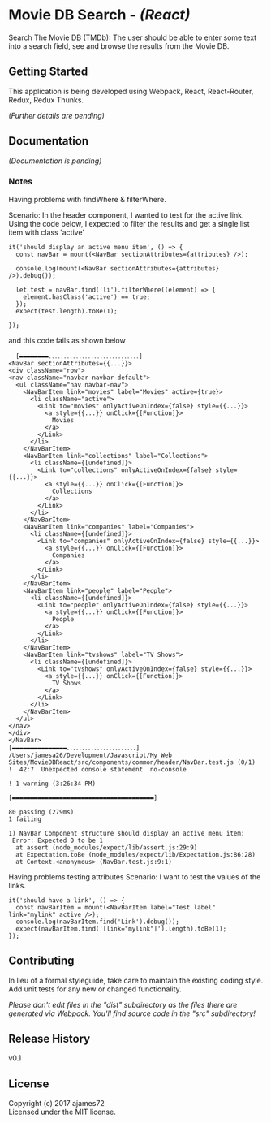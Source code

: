 # Movie DB Search - _(React)_
Search The Movie DB (TMDb): The user should be able to enter some text into a search field, see and browse the results from the Movie DB.

## Getting Started

This application is being developed using Webpack, React, React-Router, Redux, Redux Thunks.

_(Further details are pending)_

## Documentation

_(Documentation is pending)_

### Notes

Having problems with findWhere & filterWhere.

Scenario:
In the header component, I wanted to test for the active link.
Using the code below, I expected to filter the results and get a single list item with class 'active'

    it('should display an active menu item', () => {
      const navBar = mount(<NavBar sectionAttributes={attributes} />);

      console.log(mount(<NavBar sectionAttributes={attributes} />).debug());

      let test = navBar.find('li').filterWhere((element) => {
        element.hasClass('active') == true;
      });
      expect(test.length).toBe(1);

    });

and this code fails as shown below

      [▬▬▬▬▬▬▬▬․․․․․․․․․․․․․․․․․․․․․․․․․․․․․․]
    <NavBar sectionAttributes={{...}}>
    <div className="row">
    <nav className="navbar navbar-default">
      <ul className="nav navbar-nav">
        <NavBarItem link="movies" label="Movies" active={true}>
          <li className="active">
            <Link to="movies" onlyActiveOnIndex={false} style={{...}}>
              <a style={{...}} onClick={[Function]}>
                Movies
              </a>
            </Link>
          </li>
        </NavBarItem>
        <NavBarItem link="collections" label="Collections">
          <li className={[undefined]}>
            <Link to="collections" onlyActiveOnIndex={false} style={{...}}>
              <a style={{...}} onClick={[Function]}>
                Collections
              </a>
            </Link>
          </li>
        </NavBarItem>
        <NavBarItem link="companies" label="Companies">
          <li className={[undefined]}>
            <Link to="companies" onlyActiveOnIndex={false} style={{...}}>
              <a style={{...}} onClick={[Function]}>
                Companies
              </a>
            </Link>
          </li>
        </NavBarItem>
        <NavBarItem link="people" label="People">
          <li className={[undefined]}>
            <Link to="people" onlyActiveOnIndex={false} style={{...}}>
              <a style={{...}} onClick={[Function]}>
                People
              </a>
            </Link>
          </li>
        </NavBarItem>
        <NavBarItem link="tvshows" label="TV Shows">
          <li className={[undefined]}>
            <Link to="tvshows" onlyActiveOnIndex={false} style={{...}}>
              <a style={{...}} onClick={[Function]}>
                TV Shows
              </a>
            </Link>
          </li>
        </NavBarItem>
      </ul>
    </nav>
    </div>
    </NavBar>
    [▬▬▬▬▬▬▬▬▬▬▬▬▬▬▬․․․․․․․․․․․․․․․․․․․․․․․]
    /Users/jamesa26/Development/Javascript/My Web Sites/MovieDBReact/src/components/common/header/NavBar.test.js (0/1)
    !  42:7  Unexpected console statement  no-console

    ! 1 warning (3:26:34 PM)

    [▬▬▬▬▬▬▬▬▬▬▬▬▬▬▬▬▬▬▬▬▬▬▬▬▬▬▬▬▬▬▬▬▬▬▬▬▬▬▬]

    80 passing (279ms)
    1 failing

    1) NavBar Component structure should display an active menu item:
     Error: Expected 0 to be 1
      at assert (node_modules/expect/lib/assert.js:29:9)
      at Expectation.toBe (node_modules/expect/lib/Expectation.js:86:28)
      at Context.<anonymous> (NavBar.test.js:9:1)


Having problems testing attributes
Scenario: I want to test the values of the links.

    it('should have a link', () => {
      const navBarItem = mount(<NavBarItem label="Test label" link="mylink" active />);
      console.log(navBarItem.find('Link').debug());
      expect(navBarItem.find('[link="mylink"]').length).toBe(1);
    });



## Contributing
In lieu of a formal styleguide, take care to maintain the existing coding style. Add unit tests for any new or changed functionality.

_Please don't edit files in the "dist" subdirectory as the files there are generated via Webpack. You'll find source code in the "src" subdirectory!_

## Release History
v0.1

## License
Copyright (c) 2017 ajames72  
Licensed under the MIT license.
